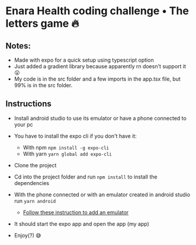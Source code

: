 # Enara Health coding challenge • The letters game 🔥

## Notes:

- Made with expo for a quick setup using typescript option
- Just added a gradient library because apparently rn doesn't support it 😮
- My code is in the src folder and a few imports in the app.tsx file, but 99% is in the src folder. 


## Instructions

- Install android studio to use its emulator or have a phone connected to your pc

- You have to install the expo cli if you don't have it:
  - With npm `npm install -g expo-cli`
  - With yarn `yarn global add expo-cli`

- Clone the project
- Cd into the project folder and run `npm install` to install the dependencies
- With the phone connected or with an emulator created in android studio run `yarn android`
  - [Follow these instruction to add an emulator](https://developer.android.com/studio/run/managing-avds)
- It should start the expo app and open the app (my app)
- Enjoy(?) 😅
